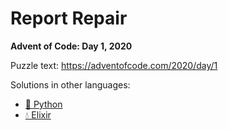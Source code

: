 # Report Repair

**Advent of Code: Day 1, 2020**

Puzzle text: <https://adventofcode.com/2020/day/1>

Solutions in other languages:

- [🐍 Python](../../../python/2020/01_report_repair/README.md)
- [💧 Elixir](../../../elixir/lib/2020/01_report_repair/README.md)
